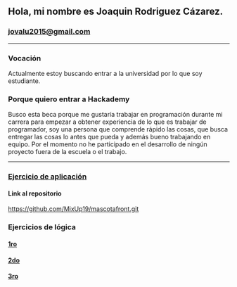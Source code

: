 ## Hola, mi nombre es Joaquin Rodriguez Cázarez.
### jovalu2015@gmail.com
----
### Vocación 
Actualmente estoy buscando entrar a la universidad por lo que soy estudiante. 
### Porque quiero entrar a Hackademy
Busco esta beca porque me gustaría trabajar en programación durante mi carrera para empezar a obtener experiencia de lo que es trabajar de programador, soy una persona que comprende rápido las cosas, que busca entregar las cosas lo antes que pueda y además bueno trabajando en equipo. 
Por el momento no he participado en el desarrollo de ningún proyecto fuera de la escuela o el trabajo.

----

### [Ejercicio de aplicación](https://mixup19.github.io/mascotafront/principal.html)
#### Link al repositorio
https://github.com/MixUp19/mascotafront.git

### Ejercicios de lógica

#### [1ro](https://mixup19.github.io/logica1/imprimir.html)

#### [2do](https://mixup19.github.io/logica2/fechas.html)

#### [3ro](https://mixup19.github.io/logica3/ordenado.html)
